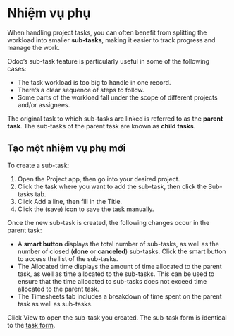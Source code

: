 # Nhiệm vụ phụ

When handling project tasks, you can often benefit from splitting the workload into smaller
**sub-tasks**, making it easier to track progress and manage the work.

Odoo’s sub-task feature is particularly useful in some of the following cases:

- The task workload is too big to handle in one record.
- There’s a clear sequence of steps to follow.
- Some parts of the workload fall under the scope of different projects and/or assignees.

The original task to which sub-tasks are linked is referred to as the **parent task**. The sub-tasks
of the parent task are known as **child tasks**.

## Tạo một nhiệm vụ phụ mới

To create a sub-task:

1. Open the Project app, then go into your desired project.
2. Click the task where you want to add the sub-task, then click the Sub-tasks tab.
3. Click Add a line, then fill in the Title.
4. Click the <i class="fa fa-cloud-upload"></i> (save) icon to save the task manually.

Once the new sub-task is created, the following changes occur in the parent task:

- A **smart button** displays the total number of sub-tasks, as well as the number of closed
  (**done** or **canceled**) sub-tasks. Click the smart button to access the list of the sub-tasks.
- The Allocated time displays the amount of time allocated to the parent task, as well
  as time allocated to the sub-tasks. This can be used to ensure that the time allocated to
  sub-tasks does not exceed time allocated to the parent task.
- The Timesheets tab includes a breakdown of time spent on the parent task as well as
  sub-tasks.

Click View to open the sub-task you created. The sub-task form is identical to the
[task form](task_creation.md#task-creation-task-configuration).
